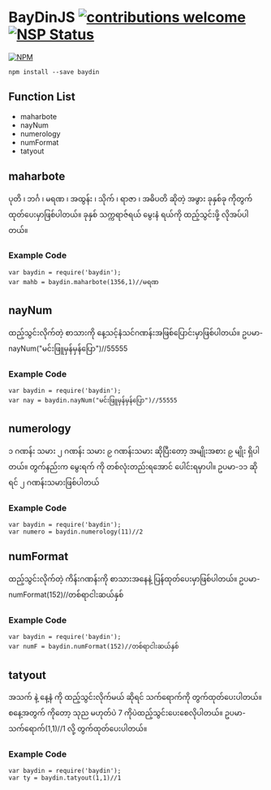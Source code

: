# BayDinJS [![contributions welcome](https://img.shields.io/badge/contributions-welcome-brightgreen.svg?style=flat)](https://github.com/AungMyoKyaw/BayDin/issues)[![NSP Status](https://nodesecurity.io/orgs/aung-myo-kyaw/projects/83ceca4c-ac5b-4062-b388-324a0b75b135/badge)](https://nodesecurity.io/orgs/aung-myo-kyaw/projects/83ceca4c-ac5b-4062-b388-324a0b75b135)

[![NPM](https://nodei.co/npm/baydin.png)](https://nodei.co/npm/baydin/)
```
npm install --save baydin
```

## Function List
- maharbote
- nayNum
- numerology
- numFormat
- tatyout

## maharbote
ပုတိ ၊ ဘင်္ဂ ၊ မရဏ ၊ အထွန်း ၊ သိုက် ၊ ရာဇာ ၊ အဓိပတိ ဆိုတဲ့ အဖွား ခုနှစ်ခု ကိုတွက်ထုတ်ပေးမှာဖြစ်ပါတယ်။ ခုနှစ် သက္ကရာဇ်ရယ် မွေးနံ ရယ်ကို ထည့်သွင်းဖို့ လိုအပ်ပါတယ်။ 

### Example Code
```
var baydin = require('baydin');
var mahb = baydin.maharbote(1356,1)//မရဏ
```

## nayNum
ထည့်သွင်းလိုက်တဲ့ စာသားကို နေ့သင့်နံသင်ဂဏန်းအဖြစ်ပြောင်းမှာဖြစ်ပါတယ်။ ဥပမာ-nayNum("မင်းဖြူမှန်မှန်ပြော")//55555

### Example Code
```
var baydin = require('baydin');
var nay = baydin.nayNum("မင်းဖြူမှန်မှန်ပြော")//55555
```

## numerology
၁ ဂဏန်း သမား ၂ ဂဏန်း သမား ၉ ဂဏန်းသမား ဆိုပြီးတော့ အမျိုးအစား ၉ မျိုး ရှိပါတယ်။ တွက်နည်းက မွေးရက် ကို တစ်လုံးတည်းရအောင် ပေါင်းရမှာပါ။ ဥပမာ-၁၁ ဆိုရင် ၂ ဂဏန်းသမားဖြစ်ပါတယ်

### Example Code
```
var baydin = require('baydin');
var numero = baydin.numerology(11)//2
```

## numFormat
ထည့်သွင်းလိုက်တဲ့ ကိန်းဂဏန်းကို စာသားအနေနဲ့ ပြန်ထုတ်ပေးမှာဖြစ်ပါတယ်။ ဥပမာ-numFormat(152)//တစ်ရာငါးဆယ်နှစ်

### Example Code
```
var baydin = require('baydin');
var numF = baydin.numFormat(152)//တစ်ရာငါးဆယ်နှစ်
```

## tatyout
အသက် နဲ့ နေ့နံ ကို ထည့်သွင်းလိုက်မယ် ဆိုရင် သက်ရောက်ကို တွက်ထုတ်ပေးပါတယ်။ စနေ့အတွက် ကိုတော့ သုည မဟုတ်ပဲ 7 ကိုပဲထည့်သွင်းပေးစေလိုပါတယ်။ ဥပမာ-သက်ရောက်(1,1)//1 လို့ တွက်ထုတ်ပေးပါတယ်။

### Example Code
```
var baydin = require('baydin');
var ty = baydin.tatyout(1,1)//1
```

